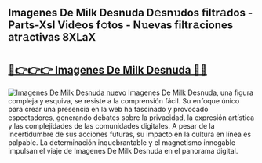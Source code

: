 ## Imagenes De Milk Desnuda D𝚎sn𝚞dos filtr𝚊dos - Parts-Xsl Vid𝚎os f𝚘tos - N𝚞evas filtr𝚊ciones atr𝚊ctivas 8XLaX

# <h2><a href="http://mb0mvl.tromn.icu/?c=Imagenes+De+Milk+Desnuda">🔗👉👉👉 Imagenes De Milk Desnuda 🔗🔗</a></h2>

[![Imagenes De Milk Desnuda nuevo](https://i.imgur.com/pEAQMta.gif)](http://mb0mvl.tromn.icu/?c=Imagenes+De+Milk+Desnuda)
Imagenes De Milk Desnuda, una figura compleja y esquiva, se resiste a la comprensión fácil. Su enfoque único para crear una presencia en la web ha fascinado y provocado espectadores, generando debates sobre la privacidad, la expresión artística y las complejidades de las comunidades digitales. A pesar de la incertidumbre de sus acciones futuras, su impacto en la cultura en línea es palpable. La determinación inquebrantable y el magnetismo innegable impulsan el viaje de Imagenes De Milk Desnuda en el panorama digital.
